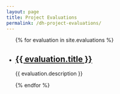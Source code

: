 ```yaml
---
layout: page
title: Project Evaluations
permalink: /dh-project-evaluations/
---
```


<ul>
  {% for evaluation in site.evaluations %}
    <li>
      <h2><a href="{{ evaluation.url }}">{{ evaluation.title }}</a></h2>
      <p>{{ evaluation.description }}<p>
    </li>
  {% endfor %}
</ul>
